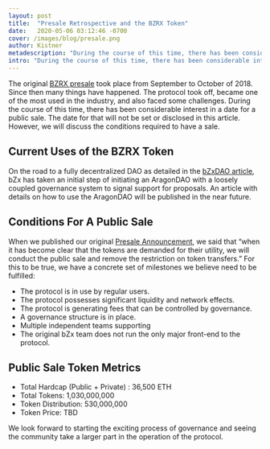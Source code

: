 ```yaml
---
layout: post
title:  "Presale Retrospective and the BZRX Token"
date:   2020-05-06 03:12:46 -0700
cover: /images/blog/presale.png
author: Kistner
metadescription: "During the course of this time, there has been considerable interest in a date for a public sale. The date for that will not be set or disclosed in this article. However, we will discuss the conditions required to have a sale."
intro: "During the course of this time, there has been considerable interest in a date for a public sale. The date for that will not be set or disclosed in this article. However, we will discuss the conditions required to have a sale."
---
```

The original [BZRX presale](/blog/bzx-public-presale-announcement) took place from September to October of 2018. Since then many things have happened. The protocol took off, became one of the most used in the industry, and also faced some challenges. During the course of this time, there has been considerable interest in a date for a public sale. The date for that will not be set or disclosed in this article. However, we will discuss the conditions required to have a sale.

## Current Uses of the BZRX Token

On the road to a fully decentralized DAO as detailed in the [bZxDAO article](/blog/introducing-bzxdao), bZx has taken an initial step of initiating an AragonDAO with a loosely coupled governance system to signal support for proposals. An article with details on how to use the AragonDAO will be published in the near future.

## Conditions For A Public Sale

When we published our original [Presale Announcement](/blog/bzx-public-presale-announcement), we said that “when it has become clear that the tokens are demanded for their utility, we will conduct the public sale and remove the restriction on token transfers.” For this to be true, we have a concrete set of milestones we believe need to be fulfilled:
- The protocol is in use by regular users.
- The protocol possesses significant liquidity and network effects.
- The protocol is generating fees that can be controlled by governance.
- A governance structure is in place.
- Multiple independent teams supporting
- The original bZx team does not run the only major front-end to the protocol.

## Public Sale Token Metrics

- Total Hardcap (Public + Private) : 36,500 ETH
- Total Tokens: 1,030,000,000
- Token Distribution: 530,000,000
- Token Price: TBD

We look forward to starting the exciting process of governance and seeing the community take a larger part in the operation of the protocol.
